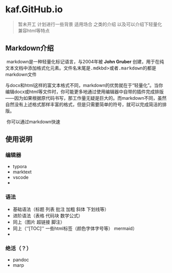 # kaf.GitHub.io
> 暂未开工 计划进行一些背景 适用场合 之类的介绍 以及可以介绍下轻量化 兼容html等特点

## Markdown介绍

​	markdown是一种轻量化标记语言，与2004年被 **John Gruber** 创建，用于在纯文本文档中添加格式化元素。文件名末尾是<kbd>.md</kbd>kbd>或者<kbd>.markdown</kbd>的都是markdown文件

​	与docx和html这样的富文本格式不同，markdown的优势就在于“轻量化”。当你编辑docx或html等文件时，你可能更多地通过使用编辑器中自带的插件完成排版——因为如果根据原代码书写，那工作量无疑是巨大的。而markdown不同，虽然自然没有上述格式那样丰富的格式，但是只需要简单的符号，就可以完成简洁的排版。

​	你可以通过markdown快速

## 使用说明

### 编辑器

- typora
- marktext
- vscode
- 

### 语法

- 基础语法（标题 列表 批注 加粗 斜体 下划线等）
- 进阶语法（表格 代码块 数学公式）
- 同上（图片 超链接 脚注）
- 同上（‘’[TOC]'' 一些html标签（颜色字体字号等） mermaid）
- 

### 绝活（？）

- pandoc
- marp
